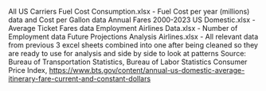 All US Carriers Fuel Cost Consumption.xlsx - Fuel Cost per year (millions) data and Cost per Gallon data
Annual Fares 2000-2023 US Domestic.xlsx - Average Ticket Fares data
Employment Airlines Data.xlsx - Number of Employment data
Future Projections Analysis Airlines.xlsx - All relevant data from previous 3 excel sheets combined into one after being cleaned so they are ready to use for analysis and side by side to look at patterns
Source: Bureau of Transportation Statistics, Bureau of Labor Statistics Consumer Price Index, https://www.bts.gov/content/annual-us-domestic-average-itinerary-fare-current-and-constant-dollars
